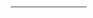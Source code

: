 <!DOCTYPE html>
<html>
<head>
<meta charset="utf-8">
<title>Display a map on a webpage</title>
<meta name="viewport" content="initial-scale=1,maximum-scale=1,user-scalable=no">
<link href="https://api.mapbox.com/mapbox-gl-js/v2.5.0/mapbox-gl.css" rel="stylesheet">
<script src="https://api.mapbox.com/mapbox-gl-js/v2.5.0/mapbox-gl.js"></script>
<style>
body { margin: 0; padding: 0; }
#map { position: absolute; top: 0; bottom: 0; width: 100%; }
</style>
</head>
<body>
	<style>
#menu {
background: #fff;
position: absolute;
z-index: 1;
top: 10px;
right: 10px;
border-radius: 3px;
width: 120px;
border: 1px solid rgba(0, 0, 0, 0.4);
font-family: 'Open Sans', sans-serif;
}
 
#menu a {
font-size: 13px;
color: #404040;
display: block;
margin: 0;
padding: 0;
padding: 10px;
text-decoration: none;
border-bottom: 1px solid rgba(0, 0, 0, 0.25);
text-align: center;
}
 
#menu a:last-child {
border: none;
}
 
#menu a:hover {
background-color: #f8f8f8;
color: #404040;
}
 
#menu a.active {
background-color: #3887be;
color: #ffffff;
}
 
#menu a.active:hover {
background: #3074a4;
}
</style>
 
<nav id="menu"></nav>
<div id="map"></div>
<script>
	mapboxgl.accessToken = 'pk.eyJ1IjoiZm91bmRyeXNwYXRpYWwiLCJhIjoiNzk1YTU3OTZmMjZiMzQ3YzM5YzIwODNiNjhkM2MzMDQifQ.sfy6Aux5O-BBqbSVNaec1A';
    	const map = new mapboxgl.Map({
        container: 'map', // container ID
        style: 'mapbox://styles/foundryspatial/ckuenzzg50t8818mssrdk8jol', // style URL
        center: [-116, 49.5], // starting position [lng, lat]
        zoom: 8.01 // starting zoom
    });
//	map.on('load', () => {
// Add a data source containing GeoJSON data.
//map.addSource('risk-levels', {
//'type': 'geojson',
//'data': 'https://foundryspatial.github.io/kwt-risklevels/risk_levels.geojson'
//});
 
// Add a new layer to visualize the lines.
//map.addLayer({
//'id': 'rl-01',
//'type': 'line',
//'source': 'risk-levels', // reference the data source
//'layout': {
//	'line-join': 'round',
//	'line-cap': 'round'
//	},
//'paint': {
//'line-color': '#FF0000'
//}
//});
//});
//});
	// After the last frame rendered before the map enters an "idle" state.
map.on('idle', () => {
// If these two layers were not added to the map, abort
if (!map.getLayer('rm-01') || !map.getLayer('rm-02') || !map.getLayer('rm-03') || !map.getLayer('rm-04') || !map.getLayer('rm-05') || !map.getLayer('rm-06') || !map.getLayer('rm-07') || !map.getLayer('rm-08') || !map.getLayer('rm-09') || !map.getLayer('rm-10') || !map.getLayer('rm-11') || !map.getLayer('rm-12')) {
return;
}
 
// Enumerate ids of the layers.
const toggleableLayerIds = ['rm-01', 'rm-02', 'rm-03', 'rm-04', 'rm-05', 'rm-06', 'rm-07', 'rm-08', 'rm-09', 'rm-10', 'rm-11', 'rm-12'];
 
// Set up the corresponding toggle button for each layer.
for (const id of toggleableLayerIds) {
// Skip layers that already have a button set up.
if (document.getElementById(id)) {
continue;
}
 
// Create a link.
const link = document.createElement('a');
link.id = id;
link.href = '#';
link.textContent = id;
link.className = 'active';
 
// Show or hide layer when the toggle is clicked.
link.onclick = function (e) {
const clickedLayer = this.textContent;
e.preventDefault();
e.stopPropagation();
 
const visibility = map.getLayoutProperty(
clickedLayer,
'visibility'
);
 
// Toggle layer visibility by changing the layout object's visibility property.
if (visibility === 'visible') {
map.setLayoutProperty(clickedLayer, 'visibility', 'none');
this.className = '';
} else {
this.className = 'active';
map.setLayoutProperty(
clickedLayer,
'visibility',
'visible'
);
}
};
 
const layers = document.getElementById('menu');
layers.appendChild(link);
}
});
</script>

</body>
</html>
